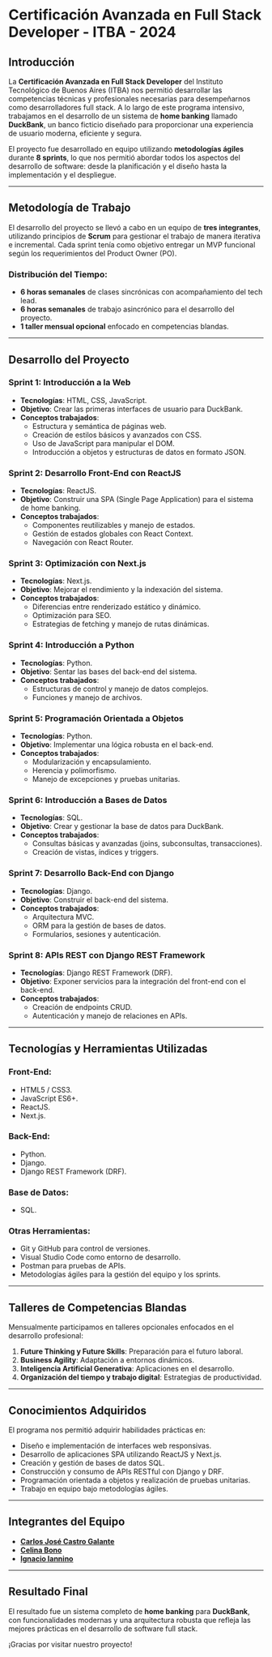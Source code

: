 # Certificación Avanzada en Full Stack Developer - ITBA - 2024

## Introducción
La **Certificación Avanzada en Full Stack Developer** del Instituto Tecnológico de Buenos Aires (ITBA) nos permitió desarrollar las competencias técnicas y profesionales necesarias para desempeñarnos como desarrolladores full stack. A lo largo de este programa intensivo, trabajamos en el desarrollo de un sistema de **home banking** llamado **DuckBank**, un banco ficticio diseñado para proporcionar una experiencia de usuario moderna, eficiente y segura.

El proyecto fue desarrollado en equipo utilizando **metodologías ágiles** durante **8 sprints**, lo que nos permitió abordar todos los aspectos del desarrollo de software: desde la planificación y el diseño hasta la implementación y el despliegue.

---

## Metodología de Trabajo
El desarrollo del proyecto se llevó a cabo en un equipo de **tres integrantes**, utilizando principios de **Scrum** para gestionar el trabajo de manera iterativa e incremental. Cada sprint tenía como objetivo entregar un MVP funcional según los requerimientos del Product Owner (PO).

### Distribución del Tiempo:
- **6 horas semanales** de clases sincrónicas con acompañamiento del tech lead.
- **6 horas semanales** de trabajo asincrónico para el desarrollo del proyecto.
- **1 taller mensual opcional** enfocado en competencias blandas.

---

## Desarrollo del Proyecto

### **Sprint 1: Introducción a la Web**
- **Tecnologías**: HTML, CSS, JavaScript.
- **Objetivo**: Crear las primeras interfaces de usuario para DuckBank.
- **Conceptos trabajados**:
  - Estructura y semántica de páginas web.
  - Creación de estilos básicos y avanzados con CSS.
  - Uso de JavaScript para manipular el DOM.
  - Introducción a objetos y estructuras de datos en formato JSON.

### **Sprint 2: Desarrollo Front-End con ReactJS**
- **Tecnologías**: ReactJS.
- **Objetivo**: Construir una SPA (Single Page Application) para el sistema de home banking.
- **Conceptos trabajados**:
  - Componentes reutilizables y manejo de estados.
  - Gestión de estados globales con React Context.
  - Navegación con React Router.

### **Sprint 3: Optimización con Next.js**
- **Tecnologías**: Next.js.
- **Objetivo**: Mejorar el rendimiento y la indexación del sistema.
- **Conceptos trabajados**:
  - Diferencias entre renderizado estático y dinámico.
  - Optimización para SEO.
  - Estrategias de fetching y manejo de rutas dinámicas.

### **Sprint 4: Introducción a Python**
- **Tecnologías**: Python.
- **Objetivo**: Sentar las bases del back-end del sistema.
- **Conceptos trabajados**:
  - Estructuras de control y manejo de datos complejos.
  - Funciones y manejo de archivos.

### **Sprint 5: Programación Orientada a Objetos**
- **Tecnologías**: Python.
- **Objetivo**: Implementar una lógica robusta en el back-end.
- **Conceptos trabajados**:
  - Modularización y encapsulamiento.
  - Herencia y polimorfismo.
  - Manejo de excepciones y pruebas unitarias.

### **Sprint 6: Introducción a Bases de Datos**
- **Tecnologías**: SQL.
- **Objetivo**: Crear y gestionar la base de datos para DuckBank.
- **Conceptos trabajados**:
  - Consultas básicas y avanzadas (joins, subconsultas, transacciones).
  - Creación de vistas, índices y triggers.

### **Sprint 7: Desarrollo Back-End con Django**
- **Tecnologías**: Django.
- **Objetivo**: Construir el back-end del sistema.
- **Conceptos trabajados**:
  - Arquitectura MVC.
  - ORM para la gestión de bases de datos.
  - Formularios, sesiones y autenticación.

### **Sprint 8: APIs REST con Django REST Framework**
- **Tecnologías**: Django REST Framework (DRF).
- **Objetivo**: Exponer servicios para la integración del front-end con el back-end.
- **Conceptos trabajados**:
  - Creación de endpoints CRUD.
  - Autenticación y manejo de relaciones en APIs.

---

## Tecnologías y Herramientas Utilizadas

### **Front-End**:
- HTML5 / CSS3.
- JavaScript ES6+.
- ReactJS.
- Next.js.

### **Back-End**:
- Python.
- Django.
- Django REST Framework (DRF).

### **Base de Datos**:
- SQL.

### **Otras Herramientas**:
- Git y GitHub para control de versiones.
- Visual Studio Code como entorno de desarrollo.
- Postman para pruebas de APIs.
- Metodologías ágiles para la gestión del equipo y los sprints.

---

## Talleres de Competencias Blandas
Mensualmente participamos en talleres opcionales enfocados en el desarrollo profesional:
1. **Future Thinking y Future Skills**: Preparación para el futuro laboral.
2. **Business Agility**: Adaptación a entornos dinámicos.
3. **Inteligencia Artificial Generativa**: Aplicaciones en el desarrollo.
4. **Organización del tiempo y trabajo digital**: Estrategias de productividad.

---

## Conocimientos Adquiridos
El programa nos permitió adquirir habilidades prácticas en:
- Diseño e implementación de interfaces web responsivas.
- Desarrollo de aplicaciones SPA utilizando ReactJS y Next.js.
- Creación y gestión de bases de datos SQL.
- Construcción y consumo de APIs RESTful con Django y DRF.
- Programación orientada a objetos y realización de pruebas unitarias.
- Trabajo en equipo bajo metodologías ágiles.

---

## Integrantes del Equipo

- **[Carlos José Castro Galante](https://www.linkedin.com/in/carlosjcastrog/)**
- **[Celina Bono](https://www.linkedin.com/in/celina-bono/)**
- **[Ignacio Iannino](https://www.linkedin.com/in/nacho-i-9341822a1/)**

---

## Resultado Final
El resultado fue un sistema completo de **home banking** para **DuckBank**, con funcionalidades modernas y una arquitectura robusta que refleja las mejores prácticas en el desarrollo de software full stack.

¡Gracias por visitar nuestro proyecto!
